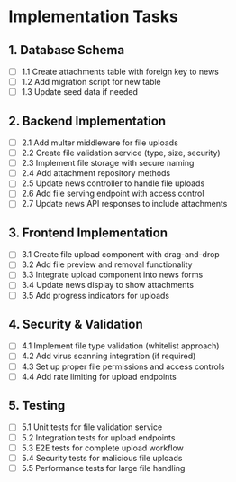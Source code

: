 # Implementation Tasks

## 1. Database Schema
- [ ] 1.1 Create attachments table with foreign key to news
- [ ] 1.2 Add migration script for new table
- [ ] 1.3 Update seed data if needed

## 2. Backend Implementation  
- [ ] 2.1 Add multer middleware for file uploads
- [ ] 2.2 Create file validation service (type, size, security)
- [ ] 2.3 Implement file storage with secure naming
- [ ] 2.4 Add attachment repository methods
- [ ] 2.5 Update news controller to handle file uploads
- [ ] 2.6 Add file serving endpoint with access control
- [ ] 2.7 Update news API responses to include attachments

## 3. Frontend Implementation
- [ ] 3.1 Create file upload component with drag-and-drop
- [ ] 3.2 Add file preview and removal functionality  
- [ ] 3.3 Integrate upload component into news forms
- [ ] 3.4 Update news display to show attachments
- [ ] 3.5 Add progress indicators for uploads

## 4. Security & Validation
- [ ] 4.1 Implement file type validation (whitelist approach)
- [ ] 4.2 Add virus scanning integration (if required)
- [ ] 4.3 Set up proper file permissions and access controls
- [ ] 4.4 Add rate limiting for upload endpoints

## 5. Testing
- [ ] 5.1 Unit tests for file validation service
- [ ] 5.2 Integration tests for upload endpoints
- [ ] 5.3 E2E tests for complete upload workflow
- [ ] 5.4 Security tests for malicious file uploads
- [ ] 5.5 Performance tests for large file handling